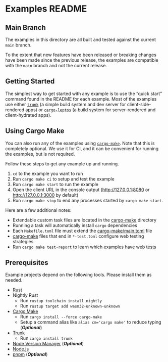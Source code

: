 # Examples README

## Main Branch

The examples in this directory are all built and tested against the current `main` branch.

To the extent that new features have been released or breaking changes have been made since the previous release, the examples are compatible with the `main` branch and not the current release.

## Getting Started

The simplest way to get started with any example is to use the “quick start” command found in the README for each example. Most of the examples use either [`trunk`](https://trunkrs.dev/) (a simple build system and dev server for client-side-rendered apps) or [`cargo-leptos`](https://github.com/leptos-rs/cargo-leptos) (a build system for server-rendered and client-hydrated apps).

## Using Cargo Make

You can also run any of the examples using [`cargo-make`](https://github.com/sagiegurari/cargo-make). Note that this is completely optional. We use it for CI, and it can be convenient for running the examples, but is not required.

Follow these steps to get any example up and running.

1. `cd` to the example you want to run
2. Run `cargo make ci` to setup and test the example
3. Run `cargo make start` to run the example
4. Open the client URL in the console output (<http://127.0.0.1:8080> or <http://127.0.0.1:3000> by default)
5. Run `cargo make stop` to end any processes started by `cargo make start`.

Here are a few additional notes:

- Extendable custom task files are located in the [cargo-make](./cargo-make/) directory
- Running a task will automatically install `cargo` dependencies
- Each `Makefile.toml` file must extend the [cargo-make/main.toml](./cargo-make/main.toml) file
- [cargo-make](./cargo-make/) files that end in `*-test.toml` configure web testing strategies
- Run `cargo make test-report` to learn which examples have web tests

## Prerequisites

Example projects depend on the following tools. Please install them as needed.

- [Rust](https://www.rust-lang.org/)
- Nightly Rust
  - Run `rustup toolchain install nightly`
  - Run `rustup target add wasm32-unknown-unknown`
- [Cargo Make](https://sagiegurari.github.io/cargo-make/)
  - Run `cargo install --force cargo-make`
  - Setup a command alias like `alias cm='cargo make'` to reduce typing (**_Optional_**)
- [Trunk](https://github.com/thedodd/trunk)
  - Run `cargo install trunk`
- [Node Version Manager](https://github.com/nvm-sh/nvm/) (**_Optional_**)
- [Node.js](https://nodejs.org/)
- [pnpm](https://pnpm.io/) (**_Optional_**)

